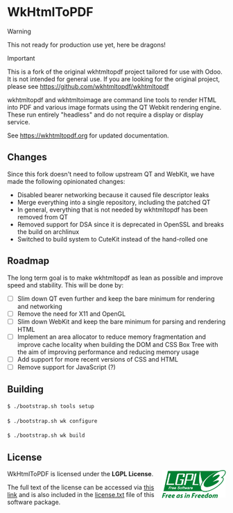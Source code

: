 # WkHtmlToPDF

> [!WARNING]
> This not ready for production use yet, here be dragons!

> [!IMPORTANT]
> This is a fork of the original wkhtmltopdf project tailored for use with
> Odoo. It is not intended for general use. If you are looking for the
> original project, please see https://github.com/wkhtmltopdf/wkhtmltopdf

wkhtmltopdf and wkhtmltoimage are command line tools to render HTML into PDF and various image formats using the QT Webkit rendering engine. These run entirely "headless" and do not require a display or display service.

See https://wkhtmltopdf.org for updated documentation.


## Changes

Since this fork doesn't need to follow upstream QT and WebKit, we have made the following opinionated changes:

 - Disabled bearer networking because it caused file descriptor leaks
 - Merge everything into a single repository, including the patched QT
 - In general, everything that is not needed by wkhtmltopdf has been removed from QT
 - Removed support for DSA since it is deprecated in OpenSSL and breaks the build on archlinux
 - Switched to build system to CuteKit instead of the hand-rolled one

## Roadmap

The long term goal is to make wkhtmltopdf as lean as possible and improve speed and stability. This will be done by:

 - [ ] Slim down QT even further and keep the bare minimum for rendering and networking
 - [ ] Remove the need for X11 and OpenGL
 - [ ] Slim down WebKit and keep the bare minimum for parsing and rendering HTML
 - [ ] Implement an area allocator to reduce memory fragmentation and improve cache locality when building the DOM and CSS Box Tree with the aim of improving performance and reducing memory usage
 - [ ] Add support for more recent versions of CSS and HTML
 - [ ] Remove support for JavaScript (?)

## Building

```bash
$ ./bootstrap.sh tools setup

$ ./bootstrap.sh wk configure

$ ./bootstrap.sh wk build
```

## License

<a href="https://opensource.org/license/lgpl-3-0/">
  <img align="right" height="64" alt="LGPL License" src="doc/lgpl.svg" />
</a>

WkHtmlToPDF is licensed under the **LGPL License**.

The full text of the license can be accessed via [this link](https://opensource.org/license/lgpl-3-0/) and is also included in the [license.txt](license.txt) file of this software package.
